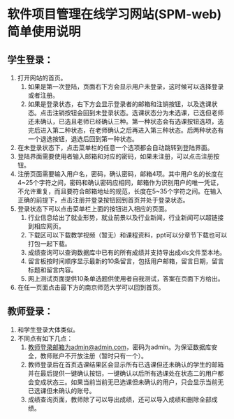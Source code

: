 # 软件项目管理在线学习网站(SPM-web)简单使用说明

## 学生登录：
1. 打开网站的首页。
	1. 如果是第一次登陆，页面右下方会显示用户未登录，这时候可以选择登录或者注册。
	2. 如果是登录状态，右下方会显示登录者的邮箱和注销按钮，以及选课状态。点击注销按钮会回到未登录状态。选课状态分为未选课，已选但老师还未确认，已选且老师已经确认三种。第一种状态会有选课按钮选项，选完后进入第二种状态，在老师确认之后再进入第三种状态。后两种状态有一个退选按钮，退选后回到第一种状态。
2. 在未登录状态下，点击菜单栏的任意一个选项都会自动跳转到登陆界面。
3. 登陆界面需要使用者输入邮箱和对应的密码，如果未注册，可以点击注册按钮。
4. 注册页面需要输入用户名，密码，确认密码，邮箱4项。其中用户名的长度在4~25个字符之间，密码和确认密码应相同，邮箱作为识别用户的唯一凭证，不允许重复，而且要符合邮箱地址的规范，长度在5~35个字符之间。在输入正确的前提下，点击注册并登录按钮回到首页并处于登录状态。
5. 登录状态下可以点击菜单栏上面的按钮进入相应的页面。
	1. 行业信息给出了就业形势，就业前景以及行业新闻，行业新闻可以超链接到相应网页。
	2. 下载区可以下载教学视频（暂无）和课程资料，ppt可以分章节下载也可以打包一起下载。
	3. 成绩查询可以查询数据库中已有的所有成绩并支持导出成xls文件至本地。
	4. 留言板按时间顺序显示最新的10条留言，包括用户邮箱，留言日期，留言标题和留言内容。
	5. 网上测试页面提供10条单选题供使用者自我测试，答案在页面下方给出。
6. 在任一页面点击最下方的南京师范大学可以回到首页。

## 教师登录：
1. 和学生登录大体类似。
2. 不同点有如下几点：
	1. 教师登录邮箱为admin@admin.com，密码为admin。为保证数据库安全，教师账户不开放注册（暂时只有一个）。
	2. 教师登录后在首页选课结果区会显示所有已选课但还未确认的学生的邮箱并在最后提供一键确认按钮，一键确认以后所有选课处在状态二的用户都会变成状态三。如果当前当前无已选课但未确认的用户，只会显示当前无已选课但未确认的账号。
	3. 成绩查询页面，教师除了可以导出成绩，还可以导入成绩和删除全部成绩。
